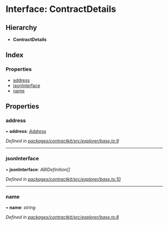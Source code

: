 # Interface: ContractDetails

## Hierarchy

* **ContractDetails**

## Index

### Properties

* [address](_explorer_base_.contractdetails.md#address)
* [jsonInterface](_explorer_base_.contractdetails.md#jsoninterface)
* [name](_explorer_base_.contractdetails.md#name)

## Properties

###  address

• **address**: *[Address](../modules/_base_.md#address)*

*Defined in [packages/contractkit/src/explorer/base.ts:9](https://github.com/celo-org/celo-monorepo/blob/master/packages/contractkit/src/explorer/base.ts#L9)*

___

###  jsonInterface

• **jsonInterface**: *ABIDefinition[]*

*Defined in [packages/contractkit/src/explorer/base.ts:10](https://github.com/celo-org/celo-monorepo/blob/master/packages/contractkit/src/explorer/base.ts#L10)*

___

###  name

• **name**: *string*

*Defined in [packages/contractkit/src/explorer/base.ts:8](https://github.com/celo-org/celo-monorepo/blob/master/packages/contractkit/src/explorer/base.ts#L8)*
